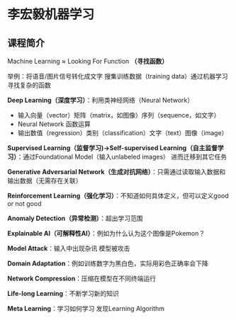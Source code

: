 # 李宏毅机器学习

## 课程简介

Machine Learning ≈ Looking For Function **（寻找函数）** 

举例：将语音/图片信号转化成文字 搜集训练数据（training data）通过机器学习寻找复杂的函数

**Deep Learning（深度学习）**：利用类神经网络（Neural Network）

* 输入向量（vector）矩阵（matrix，如图像）序列（sequence，如文字）
* Neural Network 函数运算
* 输出数值（regression）类别（classification）文字（text）图像（image） 

**Supervised Learning（监督学习)→Self-supervised Learning（自主监督学习）**：通过Foundational Model（输入unlabeled images） 进而迁移到其它任务

**Generative Adversarial Network（生成对抗网络）**：只需通过读取输入数据和输出数据（无需存在关联）

**Reinforcement Learning（强化学习）**：不知道如何具体定义，但可以定义good or not good

**Anomaly Detection（异常检测）**：超出学习范围

**Explainable AI（可解释性AI）**：例如为什么认为这个图像是Pokemon？

**Model Attack**：输入中出现杂讯 模型被攻击

**Domain Adaptation**：例如训练数字为黑白色，实际用彩色正确率会下降

**Network Compression**：压缩在模型在不同终端运行

**Life-long Learning**：不断学习新的知识

**Meta Learning**：学习如何学习 发现Learning Algorithm
